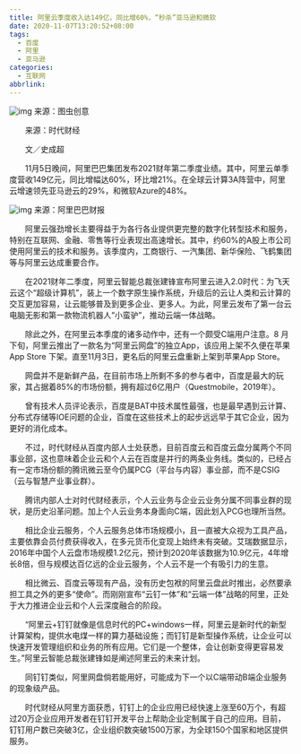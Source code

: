 ```yaml
---
title: 阿里云季度收入达149亿，同比增60%，“秒杀”亚马逊和微软
date: 2020-11-07T13:20:52+08:00
tags:
  - 百度
  - 阿里
  - 亚马逊
categories:
  - 互联网
abbrlink:
---
```


![img](https://cdn.jsdelivr.net/gh/yakeing/Documentation@main/Hexo/images/56cb-kcpxnwv7356021.jpg)
来源：图虫创意

　　来源：时代财经

　　文／史成超

　　11月5日晚间，阿里巴巴集团发布2021财年第二季度业绩。其中，阿里云单季度营收149亿元，同比增幅达60%，环比增21%。在全球云计算3A阵营中，阿里云增速领先亚马逊云的29%，和微软Azure的48%。

![img](https://cdn.jsdelivr.net/gh/yakeing/Documentation@main/Hexo/images/f328-kcpxnwv7360106.png)
来源：阿里巴巴财报

　　阿里云强劲增长主要得益于为各行各业提供更完整的数字化转型技术和服务，特别在互联网、金融、零售等行业表现出高速增长。其中，约60%的A股上市公司使用阿里云的技术和服务。该季度内，工商银行、一汽集团、新华保险、飞鹤集团等与阿里云达成重要合作。

　　在2021财年二季度，阿里云智能总裁张建锋宣布阿里云进入2.0时代：为飞天云这个“超级计算机”，装上一个数字原生操作系统，升级后的云让人类和云计算的交互更加容易，让云能够普及到更多企业、更多人。为此，阿里云发布了第一台云电脑无影和第一款物流机器人“小蛮驴”，推动云端一体战略。

　　除此之外，在阿里云本季度的诸多动作中，还有一个颇受C端用户注意。8 月下旬，阿里云推出了一款名为“阿里云网盘”的独立App，该应用上架不久便在苹果 App Store 下架。直至11月3日，更名后的阿里云盘重新上架到苹果App Store。

　　网盘并不是新鲜产品，在目前市场上所剩不多的参与者中，百度是最大的玩家，其占据着85%的市场份额，拥有超过6亿用户（Questmobile，2019年）。

　　曾有技术人员评论表示，百度是BAT中技术属性最强，也是最早遇到云计算、分布式存储等IOE问题的企业，百度在这些技术上的起步远远早于其它企业，因为更好的消化成本。

　　不过，时代财经从百度内部人士处获悉，目前百度云和百度云盘分属两个不同事业部，这也意味着企业云和个人云在百度是并行的两条业务线。类似的，已经占有一定市场份额的腾讯微云至今仍属PCG（平台与内容）事业部，而不是CSIG（云与智慧产业事业群）。

　　腾讯内部人士对时代财经表示，个人云业务与企业云业务分属不同事业群的现状，是历史沿革问题。加上个人云业务本身面向C端，因此划入PCG也理所当然。

　　相比企业云服务，个人云服务总体市场规模小，且一直被大众视为工具产品，主要依靠会员付费获得收入，在多元货币化变现上始终未有突破。艾瑞数据显示，2016年中国个人云盘市场规模1.2亿元，预计到2020年该数据为10.9亿元，4年增长8倍，但与规模达百亿远的企业云服务，个人云不是一个有吸引力的生意。

　　相比微云、百度云等现有产品，没有历史包袱的阿里云盘此时推出，必然要承担工具之外的更多“使命”。而刚刚宣布“云钉一体”和“云端一体”战略的阿里，正处于大力推进企业云和个人云深度融合的阶段。

　　“阿里云+钉钉就像是信息时代的PC+windows一样，阿里云是新时代的新型计算架构，提供水电煤一样的算力基础设施；而钉钉是新型操作系统，让企业可以快速开发管理组织和业务的所有应用。它们是一个整体，会让创新变得更容易发生。”阿里云智能总裁张建锋如是阐述阿里云的未来计划。

　　同钉钉类似，阿里网盘倘若能用好，可能成为下一个以C端带动B端企业服务的现象级产品。

　　时代财经从阿里方面获悉，钉钉上的企业应用已经快速上涨至60万个，有超过20万企业应用开发者在钉钉开发平台上帮助企业定制属于自己的应用。目前，钉钉用户数已突破3亿，企业组织数突破1500万家，为全球150个国家和地区提供服务。